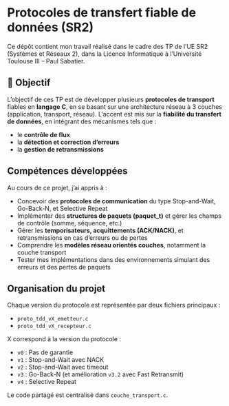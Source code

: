 # Protocoles de transfert fiable de données (SR2)

Ce dépôt contient mon travail réalisé dans le cadre des TP de l’UE SR2 (Systèmes et Réseaux 2), dans la Licence Informatique à l’Université Toulouse III – Paul Sabatier.

## 🎯 Objectif
L’objectif de ces TP est de développer plusieurs **protocoles de transport** fiables en **langage C**, en se basant sur une architecture réseau à 3 couches (application, transport, réseau). L'accent est mis sur la **fiabilité du transfert de données**, en intégrant des mécanismes tels que :
- le **contrôle de flux**
- la **détection et correction d’erreurs**
- la **gestion de retransmissions**

##  Compétences développées

Au cours de ce projet, j’ai appris à :
- Concevoir des **protocoles de communication** du type Stop-and-Wait, Go-Back-N, et Selective Repeat
- Implémenter des **structures de paquets (paquet_t)** et gérer les champs de contrôle (somme, séquence, etc.)
- Gérer les **temporisateurs, acquittements (ACK/NACK)**, et retransmissions en cas d’erreurs ou de pertes
- Comprendre les **modèles réseau orientés couches**, notamment la couche transport
- Tester mes implémentations dans des environnements simulant des erreurs et des pertes de paquets

##  Organisation du projet

Chaque version du protocole est représentée par deux fichiers principaux :
- `proto_tdd_vX_emetteur.c`
- `proto_tdd_vX_recepteur.c`

X correspond à la version du protocole :
- `v0` : Pas de garantie
- `v1` : Stop-and-Wait avec NACK
- `v2` : Stop-and-Wait avec timeout
- `v3` : Go-Back-N (et amélioration `v3.2` avec Fast Retransmit)
- `v4` : Selective Repeat

Le code partagé est centralisé dans `couche_transport.c`.
